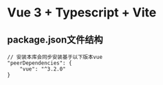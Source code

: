 # Vue 3 + Typescript + Vite

## package.json文件结构
```
// 安装本库会同步安装基于以下版本vue
"peerDependencies": {
    "vue": "^3.2.0"
}
```
